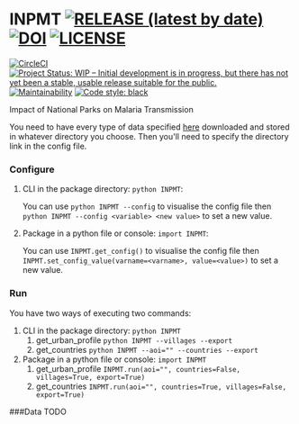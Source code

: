 # INPMT [![RELEASE (latest by date)](https://img.shields.io/github/v/release/pierre-manchon/INPMT)](https://github.com/pierre-manchon/INPMT/releases/latest) [![DOI](https://zenodo.org/badge/DOI/10.5281/zenodo.4972214.svg)](https://doi.org/10.5281/zenodo.4972214) [![LICENSE](https://img.shields.io/github/license/pierre-manchon/INPMT)](https://www.gnu.org/licenses/gpl-3.0.en.html)
[![CircleCI](https://circleci.com/gh/pierre-manchon/INPMT/tree/main.svg?style=svg)](https://circleci.com/gh/pierre-manchon/INPMT/tree/main)
[![Project Status: WIP – Initial development is in progress, but there has not yet been a stable, usable release suitable for the public.](https://www.repostatus.org/badges/latest/wip.svg)](https://www.repostatus.org/#wip)
[![Maintainability](https://api.codeclimate.com/v1/badges/f1888eb8938e688ad438/maintainability)](https://codeclimate.com/github/pierre-manchon/INPMT/maintainability)
[![Code style: black](https://img.shields.io/badge/code%20style-black-000000.svg)](https://github.com/psf/black)

Impact of National Parks on Malaria Transmission

You need to have every type of data specified [here](#data) downloaded and stored in whatever directory you choose. Then you'll need to specify the directory link in the config file.

### Configure
1. CLI in the package directory: `python INPMT`:

   You can use `python INPMT --config` to visualise the config file then `python INPMT --config <variable> <new value>` to set a new value.

2. Package in a python file or console: `import INPMT`:

   You can use `INPMT.get_config()` to visualise the config file then `INPMT.set_config_value(varname=<varname>, value=<value>)` to set a new value.

### Run
You have two ways of executing two commands:

1. CLI in the package directory: `python INPMT`
    1. get_urban_profile `python INPMT --villages --export`
    2. get_countries `python INPMT --aoi="" --countries --export`
4. Package in a python file or console: `import INPMT`
    1. get_urban_profile `INPMT.run(aoi="", countries=False, villages=True, export=True)`
    2. get_countries `INPMT.run(aoi="", countries=True, villages=False, export=True)`

###Data
TODO

<!--
jenkins: needs java (https://www.jenkins.io/)
travis ci: ci/cd not reliable on the long term (https://www.travis-ci.com/)
non
circleci: ci/cd (https://app.circleci.com/pipelines/github/pierre-manchon)
appveyor: ci/cd (https://ci.appveyor.com/login)
tox: differnt versions and interpreters (https://github.com/tox-dev/tox)
voir si je peux test les builds sur plusieurs plateformes à partir de circle ci directement
requires.io: dependencies security (http://requires.io/)
safety: venv and packages security issues (https://pyup.io/safety/)
voir si j'utilises requires ou plutôt safety
bandit: security issue (https://github.com/PyCQA/bandit)
scrutinizer: code quality (https://scrutinizer-ci.com/)
black: syntax formatting (https://github.com/psf/black)
ok
twine: 
flit:
which is better to publish package to pypi
-->
